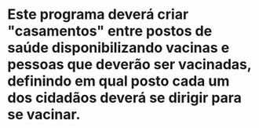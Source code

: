 # Este programa deverá criar "casamentos" entre postos de saúde disponibilizando vacinas e pessoas que deverão ser vacinadas, definindo em qual posto cada um dos cidadãos deverá se dirigir para se vacinar.